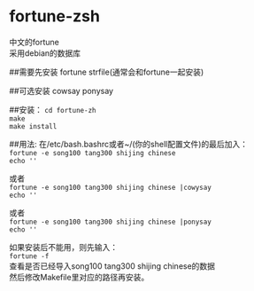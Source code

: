 # fortune-zsh
中文的fortune  
采用debian的数据库  

##需要先安装
fortune strfile(通常会和fortune一起安装) 

##可选安装
cowsay ponysay

##安装：
`cd fortune-zh`  
`make`  
`make install`  

##用法:
在/etc/bash.bashrc或者~/(你的shell配置文件)的最后加入：  
`fortune -e song100 tang300 shijing chinese`  
`echo ''`

或者  
`fortune -e song100 tang300 shijing chinese |cowysay`  
`echo ''`

或者  
`fortune -e song100 tang300 shijing chinese |ponysay`  
`echo ''`


如果安装后不能用，则先输入：  
`fortune -f  `  
查看是否已经导入song100 tang300 shijing chinese的数据  
然后修改Makefile里对应的路径再安装。  

